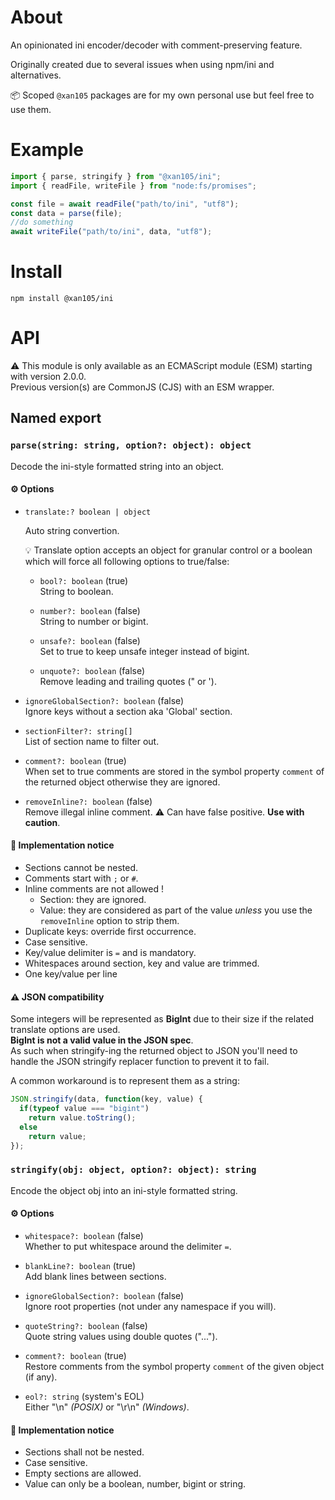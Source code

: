 About
=====

An opinionated ini encoder/decoder with comment-preserving feature.

Originally created due to several issues when using npm/ini and alternatives.

📦 Scoped `@xan105` packages are for my own personal use but feel free to use them.

Example
=======

```js
import { parse, stringify } from "@xan105/ini";
import { readFile, writeFile } from "node:fs/promises";

const file = await readFile("path/to/ini", "utf8");
const data = parse(file);
//do something
await writeFile("path/to/ini", data, "utf8");
```

Install
=======

```
npm install @xan105/ini
```

API
===

⚠️ This module is only available as an ECMAScript module (ESM) starting with version 2.0.0.<br />
Previous version(s) are CommonJS (CJS) with an ESM wrapper.

## Named export

### `parse(string: string, option?: object): object`

Decode the ini-style formatted string into an object.

#### ⚙️ Options

- `translate:? boolean | object`

  Auto string convertion.
  
  💡 Translate option accepts an object for granular control or a boolean which will force all following options to true/false:
  
  + `bool?: boolean` (true)<br />
    String to boolean.
    
  + `number?: boolean` (false)<br />
    String to number or bigint.
    
  + `unsafe?: boolean` (false)<br />
    Set to true to keep unsafe integer instead of bigint.
    
  + `unquote?: boolean` (false)<br />
    Remove leading and trailing quotes (" or ').

- `ignoreGlobalSection?: boolean` (false)<br />
  Ignore keys without a section aka 'Global' section.
  
- `sectionFilter?: string[]`<br />
  List of section name to filter out.
  
- `comment?: boolean` (true)<br />
  When set to true comments are stored in the symbol property `comment` of the returned object otherwise they are ignored.
  
- `removeInline?: boolean` (false)<br />
  Remove illegal inline comment. ⚠️ Can have false positive. **Use with caution**.

#### 📝 Implementation notice

- Sections cannot be nested.
- Comments start with `;` or `#`.
- Inline comments are not allowed !
  + Section: they are ignored.
  + Value: they are considered as part of the value _unless_ you use the `removeInline` option to strip them.
- Duplicate keys: override first occurrence.
- Case sensitive.
- Key/value delimiter is `=` and is mandatory.
- Whitespaces around section, key and value are trimmed.
- One key/value per line

#### ⚠️ JSON compatibility

Some integers will be represented as **BigInt** due to their size if the related translate options are used.<br/>
**BigInt is not a valid value in the JSON spec**.<br/>
As such when stringify-ing the returned object to JSON you'll need to handle the JSON stringify replacer function to prevent it to fail.

A common workaround is to represent them as a string:

```js
JSON.stringify(data, function(key, value) {
  if(typeof value === "bigint")
    return value.toString();
  else
    return value;
});
```

### `stringify(obj: object, option?: object): string`

Encode the object obj into an ini-style formatted string.

#### ⚙️ Options

- `whitespace?: boolean` (false)<br />
  Whether to put whitespace around the delimiter `=`.
  
- `blankLine?: boolean` (true)<br />
  Add blank lines between sections.

- `ignoreGlobalSection?: boolean` (false)<br />
  Ignore root properties (not under any namespace if you will).
  
- `quoteString?: boolean` (false)<br />
  Quote string values using double quotes ("...").
  
- `comment?: boolean` (true)<br />
  Restore comments from the symbol property `comment` of the given object (if any).
  
- `eol?: string` (system's EOL)<br />
  Either "\n" _(POSIX)_ or "\r\n" _(Windows)_.

#### 📝 Implementation notice

- Sections shall not be nested.
- Case sensitive.
- Empty sections are allowed.
- Value can only be a boolean, number, bigint or string.
